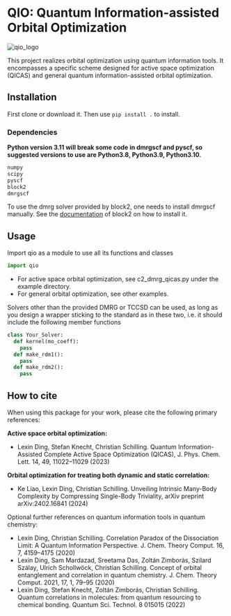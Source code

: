 # QIO: Quantum Information-assisted Orbital Optimization

![qio_logo](https://github.com/schilling-group/QIO/assets/79213502/6cca564e-4cd3-47f3-9582-330333fe2b92)

This project realizes orbital optimization using quantum information tools. It encompasses a specific scheme designed for active space optimization (QICAS) and general quantum information-assisted orbital optimization.

## Installation
First clone or download it. Then use 
```pip install .```
to install. 

### Dependencies
**Python version 3.11 will break some code in dmrgscf and pyscf, so suggested versions to use are Python3.8, Python3.9, Python3.10.**
```Python
numpy
scipy
pyscf
block2
dmrgscf
```

To use the dmrg solver provided by block2, one needs to install dmrgscf manually. See the [documentation](https://block2.readthedocs.io/en/latest/user/dmrg-scf.html) of block2 on how to install it.

## Usage
Import qio as a module to use all its functions and classes
```Python
import qio
```
- For active space orbital optimization, see c2_dmrg_qicas.py under the example directory.
- For general orbital optimization, see other examples.

Solvers other than the provided DMRG or TCCSD can be used, as long as you design a wrapper sticking to the standard as in these two, i.e. it should include the following member functions

```Python
class Your_Solver:
  def kernel(mo_coeff):
    pass
  def make_rdm1():
    pass
  def make_rdm2():
    pass
```


## How to cite

When using this package for your work, please cite the following primary references:

**Active space orbital optimization:** 
* Lexin Ding, Stefan Knecht, Christian Schilling. Quantum Information-Assisted Complete Active Space Optimization (QICAS), J. Phys. Chem. Lett. 14, 49, 11022–11029 (2023)

**Orbital optimization for treating both dynamic and static correlation:** 
* Ke Liao, Lexin Ding, Christian Schilling. Unveiling Intrinsic Many-Body Complexity by Compressing Single-Body Triviality, arXiv preprint arXiv:2402.16841 (2024)

Optional further references on quantum information tools in quantum chemistry:

* Lexin Ding, Christian Schilling. Correlation Paradox of the Dissociation Limit: A Quantum Information Perspective. J. Chem. Theory Comput. 16, 7, 4159–4175 (2020)
* Lexin Ding, Sam Mardazad, Sreetama Das, Zoltán Zimborás, Szilard Szálay, Ulrich Schollwöck, Christian Schilling. Concept of orbital entanglement and correlation in quantum chemistry. J. Chem. Theory Comput. 2021, 17, 1, 79–95 (2020)
* Lexin Ding, Stefan Knecht, Zoltán Zimborás, Christian Schilling. Quantum correlations in molecules: from quantum resourcing to chemical bonding. Quantum Sci. Technol. 8 015015 (2022)

